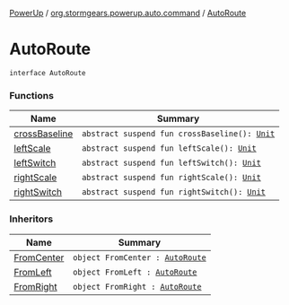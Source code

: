 [PowerUp](../../index.md) / [org.stormgears.powerup.auto.command](../index.md) / [AutoRoute](./index.md)

# AutoRoute

`interface AutoRoute`

### Functions

| Name | Summary |
|---|---|
| [crossBaseline](cross-baseline.md) | `abstract suspend fun crossBaseline(): `[`Unit`](https://kotlinlang.org/api/latest/jvm/stdlib/kotlin/-unit/index.html) |
| [leftScale](left-scale.md) | `abstract suspend fun leftScale(): `[`Unit`](https://kotlinlang.org/api/latest/jvm/stdlib/kotlin/-unit/index.html) |
| [leftSwitch](left-switch.md) | `abstract suspend fun leftSwitch(): `[`Unit`](https://kotlinlang.org/api/latest/jvm/stdlib/kotlin/-unit/index.html) |
| [rightScale](right-scale.md) | `abstract suspend fun rightScale(): `[`Unit`](https://kotlinlang.org/api/latest/jvm/stdlib/kotlin/-unit/index.html) |
| [rightSwitch](right-switch.md) | `abstract suspend fun rightSwitch(): `[`Unit`](https://kotlinlang.org/api/latest/jvm/stdlib/kotlin/-unit/index.html) |

### Inheritors

| Name | Summary |
|---|---|
| [FromCenter](../-auto-routes/-from-center/index.md) | `object FromCenter : `[`AutoRoute`](./index.md) |
| [FromLeft](../-auto-routes/-from-left/index.md) | `object FromLeft : `[`AutoRoute`](./index.md) |
| [FromRight](../-auto-routes/-from-right/index.md) | `object FromRight : `[`AutoRoute`](./index.md) |
